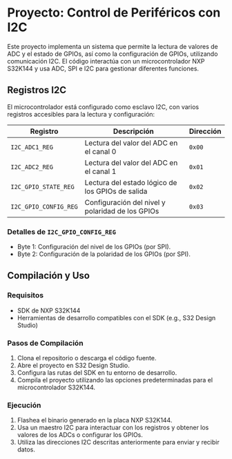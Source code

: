 # Proyecto: Control de Periféricos con I2C

Este proyecto implementa un sistema que permite la lectura de valores de ADC y el estado de GPIOs, así como la configuración de GPIOs, utilizando comunicación I2C. El código interactúa con un microcontrolador NXP S32K144 y usa ADC, SPI e I2C para gestionar diferentes funciones.

## Registros I2C

El microcontrolador está configurado como esclavo I2C, con varios registros accesibles para la lectura y configuración:

| **Registro**          | **Descripción**                                 | **Dirección** |
|-----------------------|-------------------------------------------------|---------------|
| `I2C_ADC1_REG`        | Lectura del valor del ADC en el canal 0         | `0x00`        |
| `I2C_ADC2_REG`        | Lectura del valor del ADC en el canal 1         | `0x01`        |
| `I2C_GPIO_STATE_REG`  | Lectura del estado lógico de los GPIOs de salida | `0x02`        |
| `I2C_GPIO_CONFIG_REG` | Configuración del nivel y polaridad de los GPIOs | `0x03`        |

### Detalles de `I2C_GPIO_CONFIG_REG`
- Byte 1: Configuración del nivel de los GPIOs (por SPI).
- Byte 2: Configuración de la polaridad de los GPIOs (por SPI).

## Compilación y Uso

### Requisitos
- SDK de NXP S32K144
- Herramientas de desarrollo compatibles con el SDK (e.g., S32 Design Studio)

### Pasos de Compilación
1. Clona el repositorio o descarga el código fuente.
2. Abre el proyecto en S32 Design Studio.
3. Configura las rutas del SDK en tu entorno de desarrollo.
4. Compila el proyecto utilizando las opciones predeterminadas para el microcontrolador S32K144.

### Ejecución
1. Flashea el binario generado en la placa NXP S32K144.
2. Usa un maestro I2C para interactuar con los registros y obtener los valores de los ADCs o configurar los GPIOs.
3. Utiliza las direcciones I2C descritas anteriormente para enviar y recibir datos.

